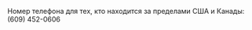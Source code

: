Номер телефона для тех, кто находится за пределами США и Канады: (609) 452-0606

<!--HONumber=Oct16_HO1-->


